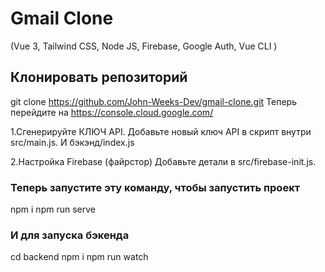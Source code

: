 # Gmail Clone

(Vue 3, Tailwind CSS, Node JS, Firebase, Google Auth, Vue CLI )

## Клонировать репозиторий

git clone https://github.com/John-Weeks-Dev/gmail-clone.git
Теперь перейдите на https://console.cloud.google.com/

1.Сгенерируйте КЛЮЧ API.
Добавьте новый ключ API в скрипт внутри src/main.js.
И бэкэнд/index.js

2.Настройка Firebase (файрстор)
Добавьте детали в src/firebase-init.js.

### Теперь запустите эту команду, чтобы запустить проект

npm i
npm run serve

### И для запуска бэкенда

cd backend
npm i
npm run watch
